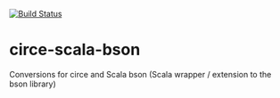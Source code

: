 [![Build Status](https://travis-ci.org/ekuzmichev/circe-scala-bson.svg?branch=master)](https://travis-ci.org/ekuzmichev/circe-scala-bson)
# circe-scala-bson
Conversions for circe and Scala bson (Scala wrapper / extension to the bson library)
